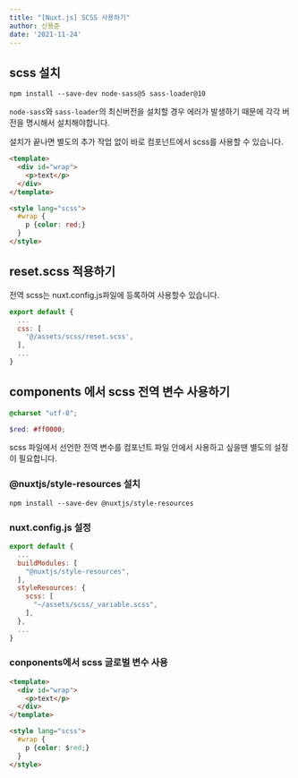 ```yaml
---
title: "[Nuxt.js] SCSS 사용하기"
author: 신용준
date: '2021-11-24'
---
```


## scss 설치

`npm install --save-dev node-sass@5 sass-loader@10`

`node-sass`와 `sass-loader`의 최신버전을 설치할 경우 에러가 발생하기 때문에 각각 버전을 명시해서 설치해야합니다.

설치가 끝나면 별도의 추가 작업 없이 바로 컴포넌트에서 scss를 사용할 수 있습니다.

```html [pages/index.vue]
<template>
  <div id="wrap">
    <p>text</p>
  </div>
</template>

<style lang="scss">
  #wrap {
    p {color: red;}
  }
</style>
```

## reset.scss 적용하기

전역 scss는 nuxt.config.js파일에 등록하여 사용할수 있습니다.

```js [nuxt.config.js]
export default {
  ...
  css: [
    '@/assets/scss/reset.scss',
  ],
  ...
}
```

## components 에서 scss 전역 변수 사용하기

```scss [assets/scss/_variable.scss]
@charset "utf-8";

$red: #ff0000;
```

scss 파일에서 선언한 전역 변수를 컴포넌트 파일 안에서 사용하고 싶을땐 별도의 설정이 필요합니다.

### @nuxtjs/style-resources 설치

`npm install --save-dev @nuxtjs/style-resources`

### nuxt.config.js 설정

```js [nuxt.config.js]
export default {
  ...
  buildModules: [
    "@nuxtjs/style-resources",
  ],
  styleResources: {
    scss: [
      "~/assets/scss/_variable.scss",
    ],
  },
  ...
}
```

### conponents에서 scss 글로벌 변수 사용

```html [pages/index.vue]
<template>
  <div id="wrap">
    <p>text</p>
  </div>
</template>

<style lang="scss">
  #wrap {
    p {color: $red;}
  }
</style>
```